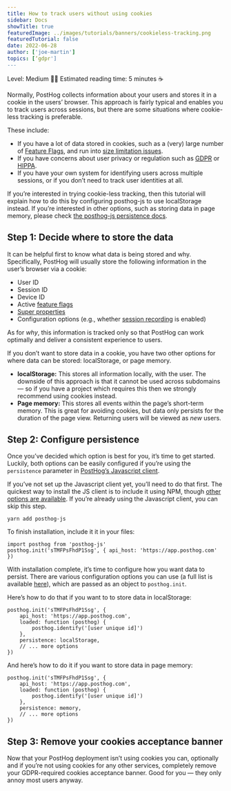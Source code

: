 ```yaml
---
title: How to track users without using cookies
sidebar: Docs
showTitle: true
featuredImage: ../images/tutorials/banners/cookieless-tracking.png
featuredTutorial: false
date: 2022-06-28
author: ['joe-martin']
topics: [‘gdpr']
---
```


Level: Medium 🦔🦔
Estimated reading time: 5 minutes ☕️

Normally, PostHog collects information about your users and stores it in a cookie in the users’ browser. This approach is fairly typical and enables you to track users across sessions, but there are some situations where cookie-less tracking is preferable. 

These include:

- If you have a lot of data stored in cookies, such as a (very) large number of [Feature Flags](/docs/user-guides/feature-flags), and run into [size limitation issues](https://www.thoughtco.com/cookie-size-limit-3466810).
- If you have concerns about user privacy or regulation such as [GDPR](/docs/integrate/gdpr) or [HIPPA](/docs/privacy/hipaa-compliance).
- If you have your own system for identifying users across multiple sessions, or if you don’t need to track user identities at all.

If you’re interested in trying cookie-less tracking, then this tutorial will explain how to do this by configuring posthog-js to use localStorage instead. If you’re interested in other options, such as storing data in page memory, please check [the posthog-js persistence docs](/docs/integrate/client/js#persistence).

## Step 1: Decide where to store the data

It can be helpful first to know what data is being stored and why. Specifically, PostHog will usually store the following information in the user’s browser via a cookie:

- User ID
- Session ID
- Device ID 
- Active [feature flags](/docs/user-guides/feature-flags)
- [Super properties](/docs/integrate/client/js#super-properties)
- Configuration options (e.g., whether [session recording](/docs/user-guides/recordings) is enabled)

As for _why_, this information is tracked only so that PostHog can work optimally and deliver a consistent experience to users.

If you don’t want to store data in a cookie, you have two other options for where data can be stored: localStorage, or page memory. 

- **localStorage:** This stores all information locally, with the user. The downside of this approach is that it cannot be used across subdomains — so if you have a project which requires this then we strongly recommend using cookies instead. 
- **Page memory:** This stores all events within the page’s short-term memory. This is great for avoiding cookies, but data only persists for the duration of the page view. Returning users will be viewed as _new_ users. 

## Step 2: Configure persistence

Once you’ve decided which option is best for you, it’s time to get started. Luckily, both options can be easily configured if you’re using the `persistence` parameter in [PostHog’s Javascript client](/docs/integrate/client/js).

If you’ve not set up the Javascript client yet, you’ll need to do that first. The quickest way to install the JS client is to include it using NPM, though [other options are available](/docs/integrate/client/js#installation). If you’re already using the Javascript client, you can skip this step. 

```
yarn add posthog-js
```

To finish installation, include it it in your files:

```
import posthog from 'posthog-js'
posthog.init('sTMFPsFhdP1Ssg', { api_host: 'https://app.posthog.com' })
```

With installation complete, it’s time to configure how you want data to persist. There are various configuration options you can use (a full list is available [here](https://github.com/PostHog/posthog-js/blob/96fa9339b9c553a1c69ec5db9d282f31a65a1c25/src/posthog-core.js#L933)), which are passed as an object to `posthog.init`.

Here’s how to do that if you want to to store data in localStorage:

```
posthog.init('sTMFPsFhdP1Ssg', {
    api_host: 'https://app.posthog.com',
    loaded: function (posthog) {
        posthog.identify('[user unique id]')
    },
    persistence: localStorage,
    // ... more options
})
```

And here’s how to do it if you want to store data in page memory:

```
posthog.init('sTMFPsFhdP1Ssg', {
    api_host: 'https://app.posthog.com',
    loaded: function (posthog) {
        posthog.identify('[user unique id]')
    },
    persistence: memory,
    // ... more options
})
```

## Step 3: Remove your cookies acceptance banner

Now that your PostHog deployment isn’t using cookies you can, optionally and if you’re not using cookies for any other services, completely remove your GDPR-required cookies acceptance banner. Good for you — they only annoy most users anyway. 

